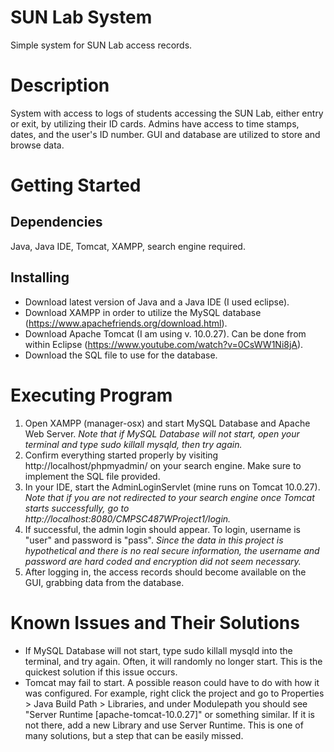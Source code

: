# SUN Lab System
Simple system for SUN Lab access records.

# Description
System with access to logs of students accessing the SUN Lab, either entry or exit, by utilizing their ID cards. Admins have access to time stamps, dates, and the user's ID number. GUI and database are utilized to store and browse data.

# Getting Started
## Dependencies
Java, Java IDE, Tomcat, XAMPP, search engine required.
## Installing
- Download latest version of Java and a Java IDE (I used eclipse).
- Download XAMPP in order to utilize the MySQL database (https://www.apachefriends.org/download.html).
- Download Apache Tomcat (I am using v. 10.0.27). Can be done from within Eclipse (https://www.youtube.com/watch?v=0CsWW1Ni8jA).
- Download the SQL file to use for the database.

# Executing Program
1. Open XAMPP (manager-osx) and start MySQL Database and Apache Web Server. *Note that if MySQL Database will not start, open your terminal and type sudo killall mysqld, then try again.*
2. Confirm everything started properly by visiting http://localhost/phpmyadmin/ on your search engine. Make sure to implement the SQL file provided.
3. In your IDE, start the AdminLoginServlet (mine runs on Tomcat 10.0.27). *Note that if you are not redirected to your search engine once Tomcat starts successfully, go to http://localhost:8080/CMPSC487WProject1/login.*
4. If successful, the admin login should appear. To login, username is "user" and password is "pass". *Since the data in this project is hypothetical and there is no real secure information, the username and password are hard coded and encryption did not seem necessary.*
5. After logging in, the access records should become available on the GUI, grabbing data from the database.

# Known Issues and Their Solutions
- If MySQL Database will not start, type sudo killall mysqld into the terminal, and try again. Often, it will randomly no longer start. This is the quickest solution if this issue occurs.
- Tomcat may fail to start. A possible reason could have to do with how it was configured. For example, right click the project and go to Properties > Java Build Path > Libraries, and under Modulepath you should see "Server Runtime [apache-tomcat-10.0.27]" or something similar. If it is not there, add a new Library and use Server Runtime. This is one of many solutions, but a step that can be easily missed.
